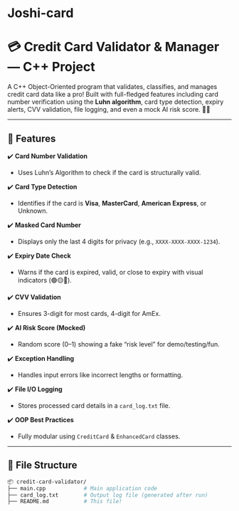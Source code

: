 # Joshi-card

# 💳 Credit Card Validator & Manager — C++ Project

A C++ Object-Oriented program that validates, classifies, and manages credit card data like a pro! Built with full-fledged features including card number verification using the **Luhn algorithm**, card type detection, expiry alerts, CVV validation, file logging, and even a mock AI risk score. 🔐🧠

---

## 🚀 Features

✔️ **Card Number Validation**  
- Uses Luhn’s Algorithm to check if the card is structurally valid.

✔️ **Card Type Detection**  
- Identifies if the card is **Visa**, **MasterCard**, **American Express**, or Unknown.

✔️ **Masked Card Number**  
- Displays only the last 4 digits for privacy (e.g., `XXXX-XXXX-XXXX-1234`).

✔️ **Expiry Date Check**  
- Warns if the card is expired, valid, or close to expiry with visual indicators (🟢🟡🔴).

✔️ **CVV Validation**  
- Ensures 3-digit for most cards, 4-digit for AmEx.

✔️ **AI Risk Score (Mocked)**  
- Random score (0–1) showing a fake “risk level” for demo/testing/fun.

✔️ **Exception Handling**  
- Handles input errors like incorrect lengths or formatting.

✔️ **File I/O Logging**  
- Stores processed card details in a `card_log.txt` file.

✔️ **OOP Best Practices**  
- Fully modular using `CreditCard` & `EnhancedCard` classes.

---

## 📁 File Structure

```bash
📦 credit-card-validator/
├── main.cpp            # Main application code
├── card_log.txt        # Output log file (generated after run)
├── README.md           # This file!
